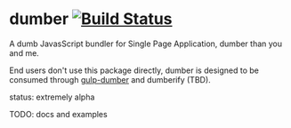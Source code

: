 # dumber [![Build Status](https://travis-ci.org/dumberjs/dumber.svg?branch=master)](https://travis-ci.org/dumberjs/dumber)

A dumb JavasScript bundler for Single Page Application, dumber than you and me.

End users don't use this package directly, dumber is designed to be consumed through [gulp-dumber](https://github.com/dumberjs/gulp-dumber) and dumberify (TBD).

status: extremely alpha

TODO: docs and examples
